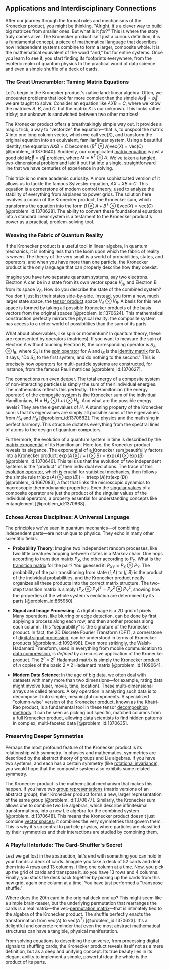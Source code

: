 ## Applications and Interdisciplinary Connections

After our journey through the formal rules and mechanisms of the Kronecker product, you might be thinking, "Alright, it's a clever way to build big matrices from smaller ones. But what is it *for*?" This is where the story truly comes alive. The Kronecker product isn’t just a curious definition; it is a fundamental concept, a piece of mathematical language that describes how independent systems combine to form a larger, composite whole. It is the mathematical equivalent of the word "and," but for entire systems. Once you learn to see it, you start finding its footprints everywhere, from the esoteric realm of quantum physics to the practical world of data science and even a simple shuffle of a deck of cards.

### The Great Unscrambler: Taming Matrix Equations

Let's begin in the Kronecker product's native land: linear algebra. Often, we encounter problems that look far more complex than the simple $A\vec{x} = \vec{b}$ we are taught to solve. Consider an equation like $AXB = C$, where we know the matrices $A$, $B$, and $C$, but the matrix $X$ is our unknown. This looks rather tricky; our unknown is sandwiched between two other matrices!

The Kronecker product offers a breathtakingly simple way out. It provides a magic trick, a way to "vectorize" the equation—that is, to unspool the matrix $X$ into one long column vector, which we call $\text{vec}(X)$, and transform the original equation into an equivalent, familiar linear system. Using a beautiful identity, the equation $AXB = C$ becomes $(B^T \otimes A)\text{vec}(X) = \text{vec}(C)$ [@problem_id:1370640]. Suddenly, our complicated [matrix equation](@article_id:204257) is just a good old $M\vec{z} = \vec{d}$ problem, where $M = B^T \otimes A$. We've taken a tangled, two-dimensional problem and laid it out flat into a single, straightforward line that we have centuries of experience in solving.

This trick is no mere academic curiosity. A more sophisticated version of it allows us to tackle the famous Sylvester equation, $AX + XB = C$. This equation is a cornerstone of modern control theory, used to analyze the stability of everything from airplanes to power grids. The solution here involves a cousin of the Kronecker product, the Kronecker sum, which transforms the equation into the form $(I \otimes A + B^T \otimes I)\text{vec}(X) = \text{vec}(C)$ [@problem_id:1370628]. The ability to convert these foundational equations into a standard linear system is a testament to the Kronecker product's power as a practical, problem-solving tool.

### Weaving the Fabric of Quantum Reality

If the Kronecker product is a useful tool in linear algebra, in quantum mechanics, it is nothing less than the loom upon which the fabric of reality is woven. The theory of the very small is a world of probabilities, states, and operators, and when you have more than one particle, the Kronecker product is the only language that can properly describe how they coexist.

Imagine you have two separate quantum systems, say two electrons. Electron A can be in a state from its own vector space $V_A$, and Electron B from its space $V_B$. How do you describe the state of the combined system? You don't just list their states side-by-side. Instead, you form a new, much larger state space, the [tensor product](@article_id:140200) space $V_A \otimes V_B$. A basis for this new space is formed by taking all possible Kronecker products of the basis vectors from the original spaces [@problem_id:1370624]. This mathematical construction perfectly mirrors the physical reality: the composite system has access to a richer world of possibilities than the sum of its parts.

What about observables, like spin or momentum? In quantum theory, these are represented by operators (matrices). If you want to measure the spin of Electron A without touching Electron B, the corresponding operator is $S_A \otimes I_B$, where $S_A$ is the [spin operator](@article_id:149221) for A and $I_B$ is the [identity matrix](@article_id:156230) for B. It says, "Do $S_A$ to the first system, and do nothing to the second." This is precisely how operators for multi-particle systems are constructed, for instance, from the famous Pauli matrices [@problem_id:1370627].

The connections run even deeper. The total energy of a composite system of non-interacting particles is simply the sum of their individual energies. The mathematics reflects this perfectly. The Hamiltonian (the energy operator) of the composite system is the Kronecker sum of the individual Hamiltonians, $H = H_A \otimes I + I \otimes H_B$. And what are the possible energy levels? They are the eigenvalues of $H$. A stunning property of the Kronecker sum is that its eigenvalues are simply all possible sums of the eigenvalues from $H_A$ and $H_B$ [@problem_id:1370682]. The physics and the math sing in perfect harmony. This structure dictates everything from the spectral lines of atoms to the design of quantum computers.

Furthermore, the evolution of a quantum system in time is described by the [matrix exponential](@article_id:138853) of its Hamiltonian. Here too, the Kronecker product reveals its elegance. The exponential of a Kronecker sum beautifully factors into a Kronecker product: $\exp(A \otimes I + I \otimes B) = \exp(A) \otimes \exp(B)$ [@problem_id:1370646]. This tells us that the evolution of two independent systems is the "product" of their individual evolutions. The trace of this [evolution operator](@article_id:182134), which is crucial for statistical mechanics, then follows the simple rule $\text{tr}(\exp(A) \otimes \exp(B)) = \text{tr}(\exp(A))\text{tr}(\exp(B))$ [@problem_id:1667083], a fact that links the microscopic dynamics to macroscopic thermodynamic properties. Even the [singular values](@article_id:152413) of a composite operator are just the product of the singular values of the individual operators, a property essential for understanding concepts like entanglement [@problem_id:1370668].

### Echoes Across Disciplines: A Universal Language

The principles we've seen in quantum mechanics—of combining independent parts—are not unique to physics. They echo in many other scientific fields.

*   **Probability Theory**: Imagine two independent random processes, like two little creatures hopping between states in a Markov chain. One hops according to transition matrix $P_X$, the other according to $P_Y$. What is the [transition matrix](@article_id:145931) for the pair? You guessed it: $P_{XY} = P_X \otimes P_Y$. The probability of the pair transitioning from state $(i, A)$ to $(j, B)$ is the product of the individual probabilities, and the Kronecker product neatly organizes all these products into the correct matrix structure. The two-step transition matrix is simply $(P_X \otimes P_Y)^2 = P_X^2 \otimes P_Y^2$, showing how the properties of the whole system's evolution are determined by its parts [@problem_id:865950].

*   **Signal and Image Processing**: A digital image is a 2D grid of pixels. Many operations, like blurring or edge detection, can be done by first applying a process along each row, and then another process along each column. This "separability" is the signature of the Kronecker product. In fact, the 2D Discrete Fourier Transform (DFT), a cornerstone of [digital signal processing](@article_id:263166), can be understood in terms of Kronecker products [@problem_id:1092498]. Even more strikingly, the Walsh-Hadamard Transform, used in everything from mobile communication to [data compression](@article_id:137206), is *defined* by a recursive application of the Kronecker product. The $2^n \times 2^n$ Hadamard matrix is simply the Kronecker product of $n$ copies of the basic $2 \times 2$ Hadamard matrix [@problem_id:1109064].

*   **Modern Data Science**: In the age of big data, we often deal with datasets with many more than two dimensions—for example, rating data might involve (user, movie, time, location). These multi-dimensional arrays are called tensors. A key operation in analyzing such data is to decompose it into simpler, meaningful components. A specialized "column-wise" version of the Kronecker product, known as the Khatri-Rao product, is a fundamental tool in these tensor [decomposition methods](@article_id:634084). It can be seen as picking out specific, matched columns from a full Kronecker product, allowing data scientists to find hidden patterns in complex, multi-faceted data [@problem_id:1370635].

### Preserving Deeper Symmetries

Perhaps the most profound feature of the Kronecker product is its relationship with symmetry. In physics and mathematics, symmetries are described by the abstract theory of groups and Lie algebras. If you have two systems, and each has a certain symmetry (like [rotational invariance](@article_id:137150)), you would hope that the composite system also exhibits some related symmetry.

The Kronecker product is the mathematical mechanism that makes this happen. If you have two [group representations](@article_id:144931) (matrix versions of an abstract group), their Kronecker product forms a new, larger representation of the same group [@problem_id:1370677]. Similarly, the Kronecker sum allows one to combine two Lie algebras, which describe infinitesimal transformations, into a new Lie algebra for the combined system [@problem_id:1370648]. This means the Kronecker product doesn't just combine [vector spaces](@article_id:136343); it combines the very symmetries that govern them. This is why it's so central to particle physics, where particles are classified by their symmetries and their interactions are studied by combining them.

### A Playful Interlude: The Card-Shuffler's Secret

Lest we get lost in the abstraction, let's end with something you can hold in your hands: a deck of cards. Imagine you take a deck of 52 cards and deal them into 4 rows and 13 columns, filling one column at a time. Now, you pick up the grid of cards and transpose it, so you have 13 rows and 4 columns. Finally, you stack the deck back together by picking up the cards from this new grid, again one column at a time. You have just performed a "transpose shuffle."

Where does the 20th card in the original deck end up? This might seem like a simple brain-teaser, but the underlying permutation that rearranges the cards is a real matrix—the vec-[permutation matrix](@article_id:136347)—that is intimately tied to the algebra of the Kronecker product. The shuffle perfectly enacts the transformation from $\text{vec}(A)$ to $\text{vec}(A^T)$ [@problem_id:1370623]. It's a delightful and concrete reminder that even the most abstract mathematical structures can have a tangible, physical manifestation.

From solving equations to describing the universe, from processing digital signals to shuffling cards, the Kronecker product reveals itself not as a mere definition, but as a deep and unifying concept. Its true beauty lies in its elegant ability to implement a simple, powerful idea: the whole is the product of its parts.